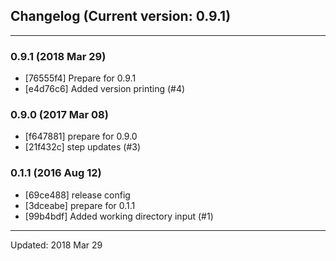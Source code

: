 ## Changelog (Current version: 0.9.1)

-----------------

### 0.9.1 (2018 Mar 29)

* [76555f4] Prepare for 0.9.1
* [e4d76c6] Added version printing (#4)

### 0.9.0 (2017 Mar 08)

* [f647881] prepare for 0.9.0
* [21f432c] step updates (#3)

### 0.1.1 (2016 Aug 12)

* [69ce488] release config
* [3dceabe] prepare for 0.1.1
* [99b4bdf] Added working directory input (#1)

-----------------

Updated: 2018 Mar 29